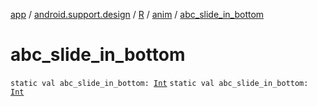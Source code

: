 [app](../../../index.md) / [android.support.design](../../index.md) / [R](../index.md) / [anim](index.md) / [abc_slide_in_bottom](.)

# abc_slide_in_bottom

`static val abc_slide_in_bottom: `[`Int`](https://kotlinlang.org/api/latest/jvm/stdlib/kotlin/-int/index.html)
`static val abc_slide_in_bottom: `[`Int`](https://kotlinlang.org/api/latest/jvm/stdlib/kotlin/-int/index.html)